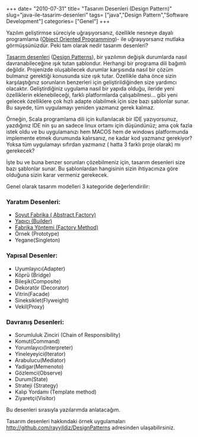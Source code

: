 +++
date= "2010-07-31"
title= "Tasarım Desenleri (Design Pattern)"
slug="java-ile-tasarim-desenleri"
tags= ["java","Design Pattern","Software Development"]
categories= ["Genel"]
+++



Yazılım geliştirmse süreciyle uğraşıyorsanız, özellikle nesneye dayalı programlama ([Object Oriented Programming](http://en.wikipedia.org/wiki/Object-oriented))- ile uğraşıyorsanız mutlaka görmüşsünüzdür. Peki tam olarak nedir tasarım desenleri?

[Tasarım desenleri](http://tr.wikipedia.org/wiki/Tasar%C4%B1m_%C3%B6r%C3%BCnt%C3%BCleri) ([Design Patterns](http://en.wikipedia.org/wiki/Design_pattern_%28computer_science%29)), bir yazılımın değişik durumlarda nasıl davranabileceğine ışık tutan şablondur. Herhangi bir programa dili bağımlı değildir. Projenizde oluşabilecek durumlar karşısında nasıl bir çözüm bulmanız gerektiği konusunda size ışık tutar. Özellikle daha önce sizin karşılaştığınız sorunların benzerleri için geliştirildiğinden size yardımcı olacaktır. Geliştirdiğiniz uygulama nasıl bir yapıda olduğu, ileride yeni özelliklerin eklenebileceği, farklı platformlarda çalışabilmesi… gibi yeni gelecek özelliklere çok hızlı adapte olabilmek için size bazı şablonlar sunar. Bu sayede, tüm uygulamayı yeniden yazmanız gerek kalmaz.

Örneğin, Scala programlama dili için kullanılacak bir IDE yazıyorsunuz, yazdığınız IDE nin şu an sadece linux ortamı için düşündünüz; ama çok fazla istek oldu ve bu uygulamanızı hem MACOS hem de windows platformunda implemente etmek durumunda kalırsanız, ne kadar kod yazmanız gerekiyor? Yoksa tüm uygulamayı sıfırdan yazmanız ( hatta 3 farklı proje olarak) mı gerekecek?

İşte bu ve buna benzer sorunları çözebilmeniz için, tasarım desenleri size bazı şablonlar sunar. Bu şablonlardan hangisinin sizin ihtiyacınıza göre olduğuna sizin karar vermeniz gerekecek.

Genel olarak tasarım modelleri 3 kategoride değerlendirilir:

### Yaratım Desenleri:

* [Soyut Fabrika ( Abstract Factory)](/tr/posts/java-ile-tasarim-desenleri-soyut-tasarim-deseni)
* [Yapıcı (Builder)](/tr/posts/java-ile-tasarim-desenleri-yapici-tasarim-deseni)
* [Fabrika Yöntemi (Factory Method)](/tr/posts/java-ile-tasarim-desenleri-fabrika-yontemi)
* Örnek (Prototype)
* Yegane(Singleton)

### Yapısal Desenler:

* Uyumlayıcı(Adapter)
* Köprü (Bridge)
* Bileşik(Composite)
* Dekoratör (Decorator)
* Vitrin(Facade)
* Sineksiklet(Flyweight)
* Vekil(Proxy)

### Davranış Desenleri:

* Sorumluluk Zinciri (Chain of Responsibility)
* Komut(Command)
* Yorumlayıcı(Interpreter)
* Yineleyeyici(Iterator)
* Arabulucu(Mediator)
* Yadigar(Memenoto)
* Gözlemci(Observe)
* Durum(State)
* Strateji (Strategy)
* Kalıp Yordamı (Template method)
* Ziyaretçi(Visitor)

Bu desenleri sırasıyla yazılarımda anlatacağım.

Tasarım desenleri hakkındaki örnek uygulamaları <http://github.com/rayyildiz/DesignPatterns> adresinden ulaşabilirsiniz.
